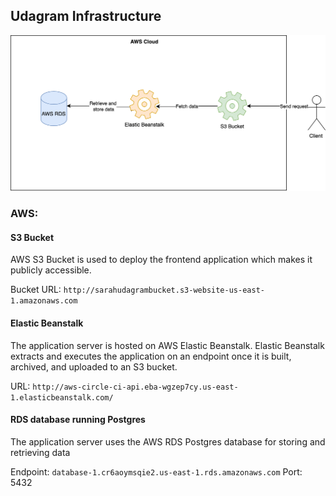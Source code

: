 ## Udagram Infrastructure


![Infrastructure](Infrastructure.png)

### AWS:

#### S3 Bucket
AWS S3 Bucket is used to deploy the frontend application which makes it publicly accessible.

Bucket URL: `http://sarahudagrambucket.s3-website-us-east-1.amazonaws.com`


#### Elastic Beanstalk
The application server is hosted on AWS Elastic Beanstalk. Elastic Beanstalk extracts and executes the application on an endpoint once it is built, archived, and uploaded to an S3 bucket.

URL: `http://aws-circle-ci-api.eba-wgzep7cy.us-east-1.elasticbeanstalk.com/`


#### RDS database running Postgres
The application server uses the AWS RDS Postgres database for storing and retrieving data

Endpoint: `database-1.cr6aoymsqie2.us-east-1.rds.amazonaws.com`
Port: 5432
